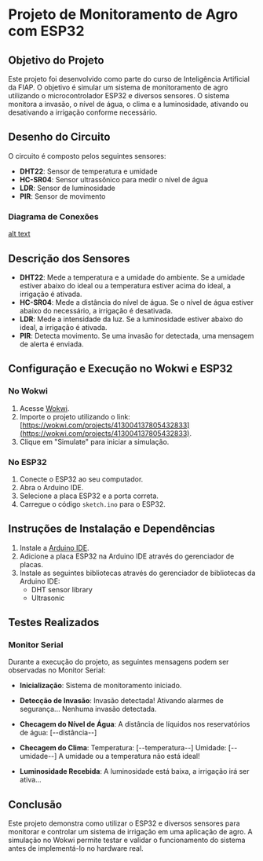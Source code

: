 # Projeto de Monitoramento de Agro com ESP32

## Objetivo do Projeto
Este projeto foi desenvolvido como parte do curso de Inteligência Artificial da FIAP. O objetivo é simular um sistema de monitoramento de agro utilizando o microcontrolador ESP32 e diversos sensores. O sistema monitora a invasão, o nível de água, o clima e a luminosidade, ativando ou desativando a irrigação conforme necessário.

## Desenho do Circuito
O circuito é composto pelos seguintes sensores:
- **DHT22**: Sensor de temperatura e umidade
- **HC-SR04**: Sensor ultrassônico para medir o nível de água
- **LDR**: Sensor de luminosidade
- **PIR**: Sensor de movimento

### Diagrama de Conexões
[alt text](image.png)

## Descrição dos Sensores
- **DHT22**: Mede a temperatura e a umidade do ambiente. Se a umidade estiver abaixo do ideal ou a temperatura estiver acima do ideal, a irrigação é ativada.
- **HC-SR04**: Mede a distância do nível de água. Se o nível de água estiver abaixo do necessário, a irrigação é desativada.
- **LDR**: Mede a intensidade da luz. Se a luminosidade estiver abaixo do ideal, a irrigação é ativada.
- **PIR**: Detecta movimento. Se uma invasão for detectada, uma mensagem de alerta é enviada.

## Configuração e Execução no Wokwi e ESP32
### No Wokwi
1. Acesse [Wokwi](https://wokwi.com).
2. Importe o projeto utilizando o link: [https://wokwi.com/projects/413004137805432833](https://wokwi.com/projects/413004137805432833).
3. Clique em "Simulate" para iniciar a simulação.

### No ESP32
1. Conecte o ESP32 ao seu computador.
2. Abra o Arduino IDE.
3. Selecione a placa ESP32 e a porta correta.
4. Carregue o código `sketch.ino` para o ESP32.

## Instruções de Instalação e Dependências
1. Instale a [Arduino IDE](https://www.arduino.cc/en/software).
2. Adicione a placa ESP32 na Arduino IDE através do gerenciador de placas.
3. Instale as seguintes bibliotecas através do gerenciador de bibliotecas da Arduino IDE:
   - DHT sensor library
   - Ultrasonic

## Testes Realizados
### Monitor Serial
Durante a execução do projeto, as seguintes mensagens podem ser observadas no Monitor Serial:

- **Inicialização**:
Sistema de monitoramento iniciado.

- **Detecção de Invasão**:
Invasão detectada! Ativando alarmes de segurança... Nenhuma invasão detectada.

- **Checagem do Nível de Água**:
A distância de líquidos nos reservatórios de água: [--distância--]

- **Checagem do Clima**:
Temperatura: [--temperatura--] Umidade: [--umidade--] A umidade ou a temperatura não está ideal!

- **Luminosidade Recebida**:
A luminosidade está baixa, a irrigação irá ser ativa...

## Conclusão
Este projeto demonstra como utilizar o ESP32 e diversos sensores para monitorar e controlar um sistema de irrigação em uma aplicação de agro. A simulação no Wokwi permite testar e validar o funcionamento do sistema antes de implementá-lo no hardware real.
